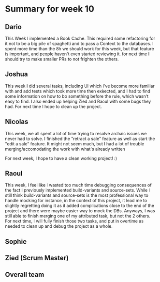 # Summary for week 10

## Dario
This Week I implemented a Book Cache. This required some refactoring for it not to be a big pile of spaghetti and to pass a Context to the databases.
I spent more time than the 8h we should work for this week, but that feature is important, and people haven't even started reviewing it. for next time I should try to make smaller PRs to not frighten the others.

## Joshua
This week I did several tasks, including UI which I've become more familiar with and add tests which took more time then exèected, and I had to find some information on how to bo something before the rule, which wasn't easy to find. I also ended up helping Zied and Raoul with some bugs they had.
For next time I hope to clean up the project.

## Nicolas

This week, we all spent a lot of time trying to resolve archaic issues we never had to solve. I finished the "retract a sale" feature as well as start the "edit a sale" feature. It might not seem much, but I had a lot of trouble merging/accomodating the work with what's already written

For next week, I hope to have a clean working project! :)


## Raoul
This week, I feel like I wasted too much time debugging consequences of the fact I previously implemented build-variants and source-sets. While I still think build-variants and source-sets is the most professional way to handle mocking for instance, in the context of this project, it lead me to slightly regretting doing it as it added complications close to the end of the project and there were maybe easier way to mock the DBs. Anyways, I was still able to finish merging one of my attributed task, but not the 2 others.
For next time, I will fully finish those two tasks, and put in overtime as needed to clean up and debug the project as a whole.


## Sophie


## Zied (Scrum Master)


## Overall team
